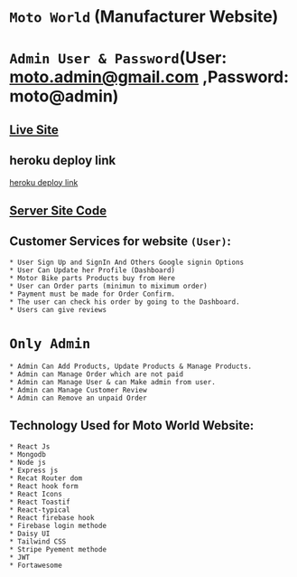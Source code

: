 # `Moto World` (Manufacturer Website)

# `Admin User & Password`(User: moto.admin@gmail.com ,Password: moto@admin)

## [Live Site](https://moto-world-a9ab6.web.app/)

## heroku deploy link
 [heroku deploy link](https://blooming-beyond-08690.herokuapp.com)

## [Server Site Code](https://github.com/programming-hero-web-course1/manufacturer-website-server-side-safayet003-admin)

## Customer Services for website `(User)`:
    * User Sign Up and SignIn And Others Google signin Options 
    * User Can Update her Profile (Dashboard)
    * Motor Bike parts Products buy from Here
    * User can Order parts (minimun to miximum order)
    * Payment must be made for Order Confirm.
    * The user can check his order by going to the Dashboard. 
    * Users can give reviews
   # `Only Admin` 
    * Admin Can Add Products, Update Products & Manage Products.
    * Admin can Manage Order which are not paid
    * Admin can Manage User & can Make admin from user.
    * Admin can Manage Customer Review
    * Admin can Remove an unpaid Order

## Technology Used for Moto World Website:
    * React Js
    * Mongodb
    * Node js 
    * Express js
    * Recat Router dom
    * React hook form
    * React Icons
    * React Toastif
    * React-typical
    * React firebase hook
    * Firebase login methode
    * Daisy UI
    * Tailwind CSS
    * Stripe Pyement methode
    * JWT
    * Fortawesome
